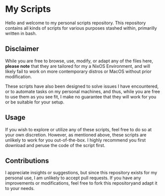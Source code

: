 # My Scripts

Hello and welcome to my personal scripts repository. This repository contains all kinds of scripts for various purposes stashed within, primarilly written in bash.

## Disclaimer

While you are free to browse, use, modify, or adapt any of the files here, **please note** that they are tailored for my a NixOS Environment, and will likely fail to work on more contemporary distros or MacOS without prior modification.

These scripts have also been designed to solve issues I have encountered, or to automate tasks on my personal machines, and thus, while you are free to use them as you see fit, I make no guarantee that they will work for you or be suitable for your setup.

## Usage

If you wish to explore or utilize any of these scripts, feel free to do so at your own discretion. However, as mentioned above, these scripts are unlikely to work for you out-of-the-box. I highly recommend you first download and peruse the code of the script first.

## Contributions

I appreciate insights or suggestions, but since this repository exists for my personal use, I am unlikely to accept pull requests. If you have any improvements or modifications, feel free to fork this repositoryand adapt it to your needs.
